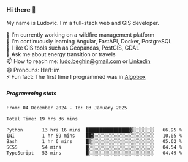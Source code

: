 ### Hi there 👋

My name is Ludovic. I'm a full-stack web and GIS developer.

 🔭 I’m currently working on a wildfire management platform<br/>
 🌱 I’m continuously learning Angular, FastAPI, Docker, PostgreSQL<br/>
 👯 I like GIS tools such as Geopandas, PostGIS, GDAL<br/>
 💬 Ask me about energy transition or travels<br/>
 📫 How to reach me: ludo.beghin@gmail.com or [Linkedin](https://www.linkedin.com/in/ludovic-beghin/)<br/>
 😄 Pronouns: He/Him<br/>
 ⚡ Fun fact: The first time I programmed was in [Algobox](https://fr.wikipedia.org/wiki/Algobox)<br/>

##### Programming stats
<!--START_SECTION:waka-->

```txt
From: 04 December 2024 - To: 03 January 2025

Total Time: 19 hrs 36 mins

Python       13 hrs 16 mins  ████████████████▓░░░░░░░░   66.95 %
INI          1 hr 59 mins    ██▓░░░░░░░░░░░░░░░░░░░░░░   10.05 %
Bash         1 hr 6 mins     █▒░░░░░░░░░░░░░░░░░░░░░░░   05.62 %
SCSS         54 mins         █░░░░░░░░░░░░░░░░░░░░░░░░   04.54 %
TypeScript   53 mins         █░░░░░░░░░░░░░░░░░░░░░░░░   04.49 %
```

<!--END_SECTION:waka-->
